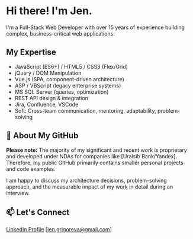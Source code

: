 # Hi there! I'm Jen.

I'm a Full-Stack Web Developer with over 15 years of experience building complex, business-critical web applications.

## My Expertise

* JavaScript (ES6+) / HTML5 / CSS3 (Flex/Grid) 
* jQuery / DOM Manipulation
* Vue.js (SPA, component-driven architecture)
* ASP / VBScript (legacy enterprise systems)
* MS SQL Server (queries, optimization)
* REST API design & integration 
* Jira, Confluence, VSCode
* Soft: Cross-team communication, mentoring, adaptability, problem-solving

## 📁 About My GitHub

**Please note:** The majority of my significant and recent work is proprietary and developed under NDAs for companies like [Uralsib Bank/Yandex]. Therefore, my public GitHub primarily contains smaller personal projects and code examples.

I am happy to discuss my architecture decisions, problem-solving approach, and the measurable impact of my work in detail during an interview.

## 📫 Let's Connect

[LinkedIn Profile](https://www.linkedin.com/in/jengrigoreva/)
[jen.grigoreva@gmail.com]
